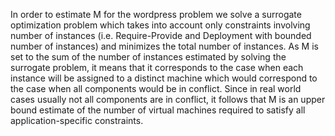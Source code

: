 In order to estimate M for the wordpress problem we solve a surrogate optimization problem which takes into account only constraints involving number of instances (i.e. Require-Provide and Deployment with bounded number of instances) and minimizes the total number of instances. As M is set to the sum of the number of instances estimated by solving the surrogate problem, it means that it corresponds to the case when each instance will be assigned to a distinct
machine which would correspond to the case when all components would be in conflict. Since in real world cases usually not all components are in conflict, it follows that M is an upper bound estimate of the number of virtual machines required to satisfy all application-specific constraints.